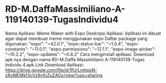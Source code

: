 # RD-M.DaffaMassimiliano-A-119140139-TugasIndividu4
Nama Aplikasi: Meme Maker with Expo
Deskripsi Aplikasi: Aplikasi ini dibuat agar dapat membuat meme menggunakan expo
Daftar package yang digunakan:
    "expo": "~42.0.1",
    "expo-status-bar": "~1.0.4",
    "expo-constants": "~11.0.1",
    "expo-permissions": "~12.1.1",
    "expo-image-picker": "~10.2.2",
    "expo-updates": "~0.8.2"
Cara menginstall aplikasi: Download apk nya dengan nama RD-M.Daffa Massimiliano A-119140139-Tugas Individu 4.apk
Link Download Aplikasi: https://drive.google.com/file/d/1fUrLmhpoN-zRyMEMkf3cVz9vfoZuZAGx/view?usp=sharing



